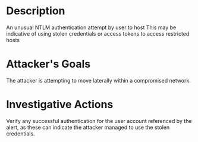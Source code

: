 # Description
An unusual NTLM authentication attempt by user to host This may be indicative of using stolen credentials or access tokens to access restricted hosts
# Attacker's Goals
The attacker is attempting to move laterally within a compromised network.
# Investigative Actions
Verify any successful authentication for the user account referenced by the alert, as these can indicate the attacker managed to use the stolen credentials.
